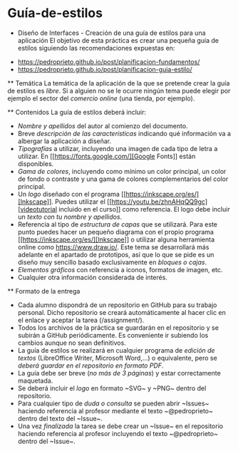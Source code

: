 # Guía-de-estilos
* Diseño de Interfaces - Creación de una guía de estilos para una aplicación
El objetivo de esta práctica es crear una pequeña guía de estilos siguiendo las recomendaciones expuestas en:
- https://pedroprieto.github.io/post/planificacion-fundamentos/
- https://pedroprieto.github.io/post/planificacion-guia-estilo/

** Temática
La temática de la aplicación de la que se pretende crear la guía de estilos es *libre*. Si a alguien no se le ocurre ningún tema puede elegir por ejemplo el sector del *comercio online* (una tienda, por ejemplo).

** Contenidos
La guía de estilos deberá incluir:
- *Nombre y apellidos* del autor al comienzo del documento.
- Breve *descripción de las características* indicando qué información va a albergar la aplicación a diseñar.
- *Tipografías* a utilizar, incluyendo una imagen de cada tipo de letra a utilizar. En [[https://fonts.google.com/][Google Fonts]] están disponibles.
- *Gama de colores*, incluyendo como mínimo un color principal, un color de fondo o contraste y una gama de colores complementarios del color principal.
- Un *logo* diseñado con el programa [[https://inkscape.org/es/][Inkscape]]. Puedes utilizar el [[https://youtu.be/zhnAHqQQ9gc][videotutorial incluido en el curso]] como referencia. El logo debe incluir un *texto con tu nombre y apellidos*.
- Referencia al tipo de *estructura de capas* que se utilizará. Para este punto puedes hacer un pequeño diagrama con el propio programa [[https://inkscape.org/es/][Inkscape]] o utilizar alguna herramienta online como https://www.draw.io/. Este tema se desarrollará más adelante en el apartado de prototipos, así que lo que se pide es un diseño muy sencillo basado exclusivamente en *bloques o cajas*.
- *Elementos gráficos* con referencia a iconos, formatos de imagen, etc.
- Cualquier otra información considerada de interés.

** Formato de la entrega
- Cada alumno dispondrá de un repositorio en GitHub para su trabajo personal. Dicho repositorio se creará automáticamente al hacer clic en el enlace y aceptar la tarea (/assignment/).
- Todos los archivos de la práctica se guardarán en el repositorio y se subirán a GitHub periódicamente. Es conveniente ir subiendo los cambios aunque no sean definitivos.
- La guía de estilos se realizará en cualquier programa de *edición de textos* (LibreOffice Writer, Microsoft Word,...) o equivalente, pero se *deberá guardar en el repositorio en formato PDF*.
- La guía debe ser breve (*no más de 3 páginas*) y estar correctamente maquetada.
- Se deberá incluir el *logo* en formato ~SVG~ y ~PNG~ dentro del repositorio.
- Para cualquier tipo de *duda o consulta* se pueden abrir ~Issues~ haciendo referencia al profesor mediante el texto ~@pedroprieto~ dentro del texto del ~Issue~.
- Una vez *finalizada* la tarea se debe crear un ~Issue~ en el repositorio haciendo referencia al profesor incluyendo el texto ~@pedroprieto~ dentro del ~Issue~.
